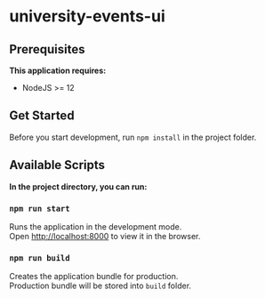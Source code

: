 # university-events-ui

## Prerequisites

**This application requires:**

- NodeJS >= 12

## Get Started

Before you start development, run `npm install` in the project folder.

## Available Scripts

**In the project directory, you can run:**

### `npm run start`

Runs the application in the development mode.  
Open [http://localhost:8000](http://localhost:8000) to view it in the browser.

### `npm run build`

Creates the application bundle for production.  
Production bundle will be stored into `build` folder.
    